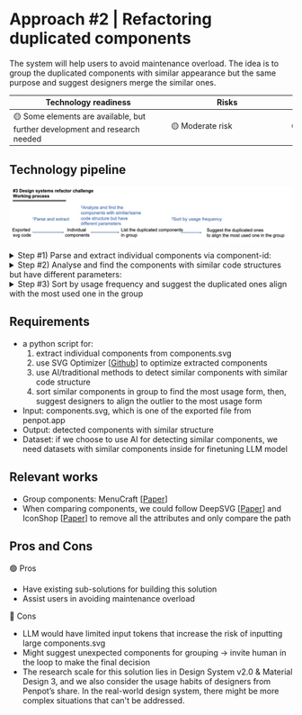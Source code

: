 # Approach #2 | Refactoring duplicated components
    
The system will help users to avoid maintenance overload. The idea is to group the duplicated components with similar appearance but the same purpose and suggest designers merge the similar ones.

| Technology readiness | Risks | Complexity |
| ----- | ----- | ---------- |
| <div style="width: 200pt"> 🟡 Some elements are available, but further development and research needed | <div style="width: 150pt"> 🟡 Moderate risk | <div style="width: 130pt"> 🟠 Moderately complex |


## Technology pipeline

![#3 Working process.png](reports/figures/3_Working_process.jpg)

<details>
<summary>Step #1) Parse and extract individual components via component-id:</summary>

- components.svg: parse by `symbol`
</details>

<details>
<summary>Step #2) Analyse and find the components with similar code structures but have different parameters:</summary>

- Detect the duplicated components via code structure to mimic the often happened situations in real-world
- First, simplifying codes via SVG Optimizer [[Github](https://github.com/svg/svgo)], achieving 17% compression (#7783 → #1328 lines), by removing redundant and useless information without affecting the SVG rendering result
    <details>
    <summary>There are 2 examples</summary>

    - Example #1 | user profile: displaying user profiles but have different widths, fill_color, text positions, etc.
    
        Card A

        ```css
            <g class="profile-card">
                <rect x="0" y="0" width="300" height="200" fill="#F1F1F1" />
                <text x="20" y="40" fill="#000000">John Doe</text>
                <circle cx="150" cy="100" r="50" fill="#A0A0A0" />
                <text x="150" y="150" fill="#000000" text-anchor="middle">Software Engineer</text>
            </g>
        ```

        Card B
            
        ```css
            <g class="profile-card">
                <rect x="0" y="0" width="320" height="220" fill="#EFEFEF" />
                <text x="30" y="50" fill="#000000">Jane Smith</text>
                <circle cx="160" cy="110" r="45" fill="#B0B0B0" />
                <text x="160" y="160" fill="#000000" text-anchor="middle">Product Designer</text>
            </g>
        ```
    - Example II - button: the same purpose of being clickable elements but have different widths, text content, and position:
            
        Button A

        ```css
            <rect x="0" y="0" width="100" height="40" fill="#FF0000" />
            <text x="50" y="20" fill="#FFFFFF" text-anchor="middle">Click Me</text>
        ```

        Button B
            
        ```css
            <rect x="0" y="0" width="120" height="40" fill="#FF0000" />
            <text x="60" y="20" fill="#FFFFFF" text-anchor="middle">Press Here</text>
        ```
    </details>
    
    Besides code structure, we could also consider “atomic” conventions to find similar ones, e.g.,

    <details>
    <summary>organism/molecule/atom/variation</summary>

    - An example with the above elements might be
        - Eg icon: icon/gear
        - Eg button: button/primary/icon/hover
    </details>

    **Method: AI vs. traditional methods**
    
    - AI: 👎 need large labeled data 👍 can tackle more complex code
    
    - Traditional methods: 👎 can only tackle code in simple structure, more efficient

</details>

<details>
<summary>Step #3) Sort by usage frequency and suggest the duplicated ones align with the most used one in the group</summary>  

- Invite human in the loop to decide whether to merge or not

</details>


## Requirements

- a python script for:
    1. extract individual components from components.svg
    2. use SVG Optimizer [[Github](https://github.com/svg/svgo)] to optimize extracted components
    3. use AI/traditional methods to detect similar components with similar code structure
    4. sort similar components in group to find the most usage form, then, suggest designers to align the outlier to the most usage form
- Input: components.svg, which is one of the exported file from penpot.app
- Output: detected components with similar structure
- Dataset: if we choose to use AI for detecting similar components, we need datasets with similar components inside for finetuning LLM model

## Relevant works

- Group components: MenuCraft [[Paper](references/research_papers/MenuCraft.pdf)]
- When comparing components, we could follow DeepSVG [[Paper](references/research_papers/DeepSVG.pdf)] and IconShop [[Paper](references/research_papers/IconShop.pdf)] to remove all the attributes and only compare the path

## Pros and Cons

🟢 Pros
    
- Have existing sub-solutions for building this solution
- Assist users in avoiding maintenance overload

🔴 Cons

- LLM would have limited input tokens that increase the risk of inputting large components.svg
- Might suggest unexpected components for grouping →  invite human in the loop to make the final decision
- The research scale for this solution lies in Design System v2.0 & Material Design 3, and we also consider the usage habits of designers from Penpot’s share. In the real-world design system, there might be more complex situations that can't be addressed.
